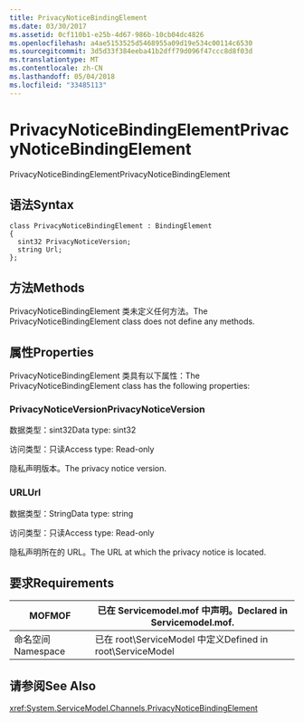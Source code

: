 ```yaml
---
title: PrivacyNoticeBindingElement
ms.date: 03/30/2017
ms.assetid: 0cf110b1-e25b-4d67-986b-10cb04dc4826
ms.openlocfilehash: a4ae5153525d5468955a09d19e534c00114c6530
ms.sourcegitcommit: 3d5d33f384eeba41b2dff79d096f47ccc8d8f03d
ms.translationtype: MT
ms.contentlocale: zh-CN
ms.lasthandoff: 05/04/2018
ms.locfileid: "33485113"
---
```

# <a name="privacynoticebindingelement"></a><span data-ttu-id="76f07-102">PrivacyNoticeBindingElement</span><span class="sxs-lookup"><span data-stu-id="76f07-102">PrivacyNoticeBindingElement</span></span>
<span data-ttu-id="76f07-103">PrivacyNoticeBindingElement</span><span class="sxs-lookup"><span data-stu-id="76f07-103">PrivacyNoticeBindingElement</span></span>  
  
## <a name="syntax"></a><span data-ttu-id="76f07-104">语法</span><span class="sxs-lookup"><span data-stu-id="76f07-104">Syntax</span></span>  
  
```  
class PrivacyNoticeBindingElement : BindingElement  
{  
  sint32 PrivacyNoticeVersion;  
  string Url;  
};  
```  
  
## <a name="methods"></a><span data-ttu-id="76f07-105">方法</span><span class="sxs-lookup"><span data-stu-id="76f07-105">Methods</span></span>  
 <span data-ttu-id="76f07-106">PrivacyNoticeBindingElement 类未定义任何方法。</span><span class="sxs-lookup"><span data-stu-id="76f07-106">The PrivacyNoticeBindingElement class does not define any methods.</span></span>  
  
## <a name="properties"></a><span data-ttu-id="76f07-107">属性</span><span class="sxs-lookup"><span data-stu-id="76f07-107">Properties</span></span>  
 <span data-ttu-id="76f07-108">PrivacyNoticeBindingElement 类具有以下属性：</span><span class="sxs-lookup"><span data-stu-id="76f07-108">The PrivacyNoticeBindingElement class has the following properties:</span></span>  
  
### <a name="privacynoticeversion"></a><span data-ttu-id="76f07-109">PrivacyNoticeVersion</span><span class="sxs-lookup"><span data-stu-id="76f07-109">PrivacyNoticeVersion</span></span>  
 <span data-ttu-id="76f07-110">数据类型：sint32</span><span class="sxs-lookup"><span data-stu-id="76f07-110">Data type: sint32</span></span>  
  
 <span data-ttu-id="76f07-111">访问类型：只读</span><span class="sxs-lookup"><span data-stu-id="76f07-111">Access type: Read-only</span></span>  
  
 <span data-ttu-id="76f07-112">隐私声明版本。</span><span class="sxs-lookup"><span data-stu-id="76f07-112">The privacy notice version.</span></span>  
  
### <a name="url"></a><span data-ttu-id="76f07-113">URL</span><span class="sxs-lookup"><span data-stu-id="76f07-113">Url</span></span>  
 <span data-ttu-id="76f07-114">数据类型：String</span><span class="sxs-lookup"><span data-stu-id="76f07-114">Data type: string</span></span>  
  
 <span data-ttu-id="76f07-115">访问类型：只读</span><span class="sxs-lookup"><span data-stu-id="76f07-115">Access type: Read-only</span></span>  
  
 <span data-ttu-id="76f07-116">隐私声明所在的 URL。</span><span class="sxs-lookup"><span data-stu-id="76f07-116">The URL at which the privacy notice is located.</span></span>  
  
## <a name="requirements"></a><span data-ttu-id="76f07-117">要求</span><span class="sxs-lookup"><span data-stu-id="76f07-117">Requirements</span></span>  
  
|<span data-ttu-id="76f07-118">MOF</span><span class="sxs-lookup"><span data-stu-id="76f07-118">MOF</span></span>|<span data-ttu-id="76f07-119">已在 Servicemodel.mof 中声明。</span><span class="sxs-lookup"><span data-stu-id="76f07-119">Declared in Servicemodel.mof.</span></span>|  
|---------|-----------------------------------|  
|<span data-ttu-id="76f07-120">命名空间</span><span class="sxs-lookup"><span data-stu-id="76f07-120">Namespace</span></span>|<span data-ttu-id="76f07-121">已在 root\ServiceModel 中定义</span><span class="sxs-lookup"><span data-stu-id="76f07-121">Defined in root\ServiceModel</span></span>|  
  
## <a name="see-also"></a><span data-ttu-id="76f07-122">请参阅</span><span class="sxs-lookup"><span data-stu-id="76f07-122">See Also</span></span>  
 <xref:System.ServiceModel.Channels.PrivacyNoticeBindingElement>
